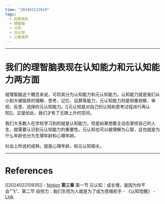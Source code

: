```yaml
---
time: "202403132019"
tags:
  - 自我成长
  - 理智脑
  - 认知
  - 元认知
  - 心智成熟
---
```


--- 
# 我们的理智脑表现在认知能力和元认知能力两方面

就理智脑这个概念来说，可将其分为认知能力和元认知能力。认知能力就是我们从小到大被锻炼的理解、思考、记忆、运算等能力，元认知能力则是侧重观察、审视、反思、选择的元认知能力。[[元认知是对自己的认知和思考过程进行再认知]]，正是如此，我们才有了无限上升的空间。

我们大多数人在学校学习到的就是认知能力，但是如果想要主动去掌控自己的人生，就需要认识到元认知能力的重要性。元认知也可以被理解为心智，这也就是为什么年龄也分为生理年龄和心理年龄。

社会上所说的成熟，就是心理年龄，和元认知相关。

---
# References

[[202402210935]] - [Notion](https://www.notion.so/202402210935-a81422cd81404af0bd20aa6875e63696?pvs=4)
**第三章** 第一节 元认知：成长慢，是因为你不会“飞”、第二节 自控力：我们生而为人就是为了成为思维舵手 - 《认知觉醒》 - [Link](https://weread.qq.com/web/reader/6a732ce07201202c6a7b30a)